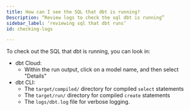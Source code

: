 ```yaml
---
title: How can I see the SQL that dbt is running?
Description: “Review logs to check the sql dbt is running”
sidebar_label: ‘reviewing sql that dbt runs’
id: checking-logs

---
```


To check out the SQL that dbt is running, you can look in:

* dbt Cloud:
  * Within the run output, click on a model name, and then select "Details"
* dbt CLI:
  * The `target/compiled/` directory for compiled `select` statements
  * The `target/run/` directory for compiled `create` statements
  * The `logs/dbt.log` file for verbose logging.
